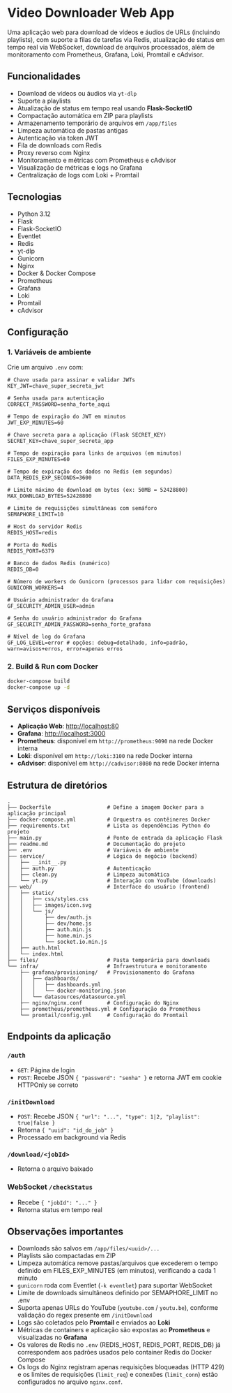 # Video Downloader Web App

Uma aplicação web para download de vídeos e áudios de URLs (incluindo playlists), com suporte a filas de tarefas via Redis, atualização de status em tempo real via WebSocket, download de arquivos processados, além de monitoramento com Prometheus, Grafana, Loki, Promtail e cAdvisor.

## Funcionalidades

* Download de vídeos ou áudios via `yt-dlp`
* Suporte a playlists
* Atualização de status em tempo real usando **Flask-SocketIO**
* Compactação automática em ZIP para playlists
* Armazenamento temporário de arquivos em `/app/files`
* Limpeza automática de pastas antigas
* Autenticação via token JWT
* Fila de downloads com Redis
* Proxy reverso com Nginx
* Monitoramento e métricas com Prometheus e cAdvisor
* Visualização de métricas e logs no Grafana
* Centralização de logs com Loki + Promtail

## Tecnologias

* Python 3.12
* Flask
* Flask-SocketIO
* Eventlet
* Redis
* yt-dlp
* Gunicorn
* Nginx
* Docker & Docker Compose
* Prometheus
* Grafana
* Loki
* Promtail
* cAdvisor

## Configuração

### 1. Variáveis de ambiente

Crie um arquivo `.env` com:

```dotenv
# Chave usada para assinar e validar JWTs
KEY_JWT=chave_super_secreta_jwt

# Senha usada para autenticação
CORRECT_PASSWORD=senha_forte_aqui

# Tempo de expiração do JWT em minutos
JWT_EXP_MINUTES=60

# Chave secreta para a aplicação (Flask SECRET_KEY)
SECRET_KEY=chave_super_secreta_app

# Tempo de expiração para links de arquivos (em minutos)
FILES_EXP_MINUTES=60

# Tempo de expiração dos dados no Redis (em segundos)
DATA_REDIS_EXP_SECONDS=3600

# Limite máximo de download em bytes (ex: 50MB = 52428800)
MAX_DOWNLOAD_BYTES=52428800

# Limite de requisições simultâneas com semáforo
SEMAPHORE_LIMIT=10

# Host do servidor Redis
REDIS_HOST=redis

# Porta do Redis
REDIS_PORT=6379

# Banco de dados Redis (numérico)
REDIS_DB=0

# Número de workers do Gunicorn (processos para lidar com requisições)
GUNICORN_WORKERS=4

# Usuário administrador do Grafana
GF_SECURITY_ADMIN_USER=admin

# Senha do usuário administrador do Grafana
GF_SECURITY_ADMIN_PASSWORD=senha_forte_grafana

# Nível de log do Grafana
GF_LOG_LEVEL=error # opções: debug=detalhado, info=padrão, warn=avisos+erros, error=apenas erros
```

### 2. Build & Run com Docker

```bash
docker-compose build
docker-compose up -d
```

## Serviços disponíveis

* **Aplicação Web**: [http://localhost:80](http://localhost:80)
* **Grafana**: [http://localhost:3000](http://localhost:3000)
* **Prometheus**: disponível em `http://prometheus:9090` na rede Docker interna
* **Loki**: disponível em `http://loki:3100` na rede Docker interna
* **cAdvisor**: disponível em `http://cadvisor:8080` na rede Docker interna

## Estrutura de diretórios

```
.
├── Dockerfile                  # Define a imagem Docker para a aplicação principal
├── docker-compose.yml          # Orquestra os contêineres Docker
├── requirements.txt            # Lista as dependências Python do projeto
├── main.py                     # Ponto de entrada da aplicação Flask
├── readme.md                   # Documentação do projeto
├── .env                        # Variáveis de ambiente
├── service/                    # Lógica de negócio (backend)
│   ├── __init__.py
│   ├── auth.py                 # Autenticação
│   ├── clean.py                # Limpeza automática
│   └── yt.py                   # Interação com YouTube (downloads)
├── web/                        # Interface do usuário (frontend)
│   ├── static/
│   │   ├── css/styles.css
│   │   ├── images/icon.svg
│   │   └── js/
│   │       ├── dev/auth.js
│   │       ├── dev/home.js
│   │       ├── auth.min.js
│   │       ├── home.min.js
│   │       └── socket.io.min.js
│   ├── auth.html
│   └── index.html
├── files/                      # Pasta temporária para downloads
└── infra/                      # Infraestrutura e monitoramento
    ├── grafana/provisioning/   # Provisionamento do Grafana
    │   ├── dashboards/
    │   │   ├── dashboards.yml
    │   │   └── docker-monitoring.json
    │   └── datasources/datasource.yml
    ├── nginx/nginx.conf        # Configuração do Nginx
    ├── prometheus/prometheus.yml # Configuração do Prometheus
    └── promtail/config.yml     # Configuração do Promtail
```

## Endpoints da aplicação

### `/auth`

* `GET`: Página de login
* `POST`: Recebe JSON `{ "password": "senha" }` e retorna JWT em cookie HTTPOnly se correto

### `/initDownload`

* `POST`: Recebe JSON `{ "url": "...", "type": 1|2, "playlist": true|false }`
* Retorna `{ "uuid": "id_do_job" }`
* Processado em background via Redis

### `/download/<jobId>`

* Retorna o arquivo baixado

### WebSocket `/checkStatus`

* Recebe `{ "jobId": "..." }`
* Retorna status em tempo real

## Observações importantes

* Downloads são salvos em `/app/files/<uuid>/...`
* Playlists são compactadas em ZIP
* Limpeza automática remove pastas/arquivos que excederem o tempo definido em FILES_EXP_MINUTES (em minutos), verificando a cada 1 minuto
* `gunicorn` roda com Eventlet (`-k eventlet`) para suportar WebSocket
* Limite de downloads simultâneos definido por SEMAPHORE_LIMIT no .env
* Suporta apenas URLs do YouTube (`youtube.com` / `youtu.be`), conforme validação do regex presente em `/initDownload`
* Logs são coletados pelo **Promtail** e enviados ao **Loki**
* Métricas de containers e aplicação são expostas ao **Prometheus** e visualizadas no **Grafana**
* Os valores de Redis no `.env` (REDIS_HOST, REDIS_PORT, REDIS_DB) já correspondem aos padrões usados pelo container Redis do Docker Compose
* Os logs do Nginx registram apenas requisições bloqueadas (HTTP 429) e os limites de requisições (`limit_req`) e conexões (`limit_conn`) estão configurados no arquivo `nginx.conf`.